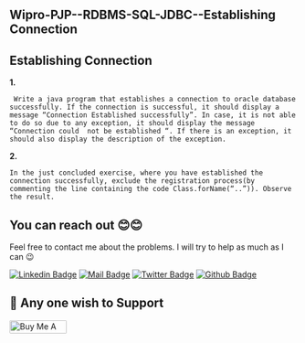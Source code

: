 ## Wipro-PJP--RDBMS-SQL-JDBC--Establishing Connection

## **Establishing Connection**

**1.**

```
 Write a java program that establishes a connection to oracle database successfully. If the connection is successful, it should display a message “Connection Established successfully”. In case, it is not able to do so due to any exception, it should display the message “Connection could  not be established “. If there is an exception, it should also display the description of the exception.
```

**2.**

```
In the just concluded exercise, where you have established the connection successfully, exclude the registration process(by commenting the line containing the code Class.forName(“..”)). Observe the result.
```

## You can reach out 😊😊
Feel free to contact me about the problems. I will try to help as much as I can 😉

[![Linkedin Badge](https://img.shields.io/badge/linkedin-%230077B5.svg?&style=for-the-badge&logo=linkedin&logoColor=white)](https://www.linkedin.com/in/ajf013-francis-cruz/)
[![Mail Badge](https://img.shields.io/badge/email-c14438?style=for-the-badge&logo=Gmail&logoColor=white&link=mailto:furkanozbek1995@gmail.com)](mailto:cruzmma2021@gmail.com)
[![Twitter Badge](https://img.shields.io/badge/twitter-1DA1F2?style=for-the-badge&logo=twitter&logoColor=white)](https://twitter.com/Itsme_Ajf013)
[![Github Badge](https://img.shields.io/badge/github-333?style=for-the-badge&logo=github&logoColor=white)](https://github.com/ajf013)

## 🙏 Any one wish to Support

  <a href="https://www.buymeacoffee.com/ajf013" target="_blank"><img src="https://cdn.buymeacoffee.com/buttons/default-orange.png" alt="Buy Me A Coffee" height="23" width="100" style="border-radius:2px" />
</p>
